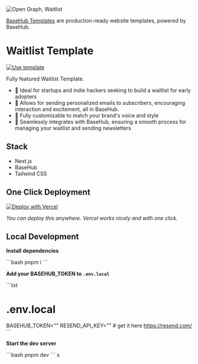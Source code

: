 ![Open Graph, Waitlist](https://github.com/basehub-ai/waitlist-template/blob/main/public/waitlist-template.png?raw=true)

[BaseHub Templates](https://basehub.com/templates) are production-ready website templates, powered by BaseHub.

# Waitlist Template

[![Use template](https://basehub.com/template-button.svg)](https://basehub.com/basehub/waitlist-template)

Fully featured Waitlist Template.

- 🔸 Ideal for startups and indie hackers seeking to build a waitlist for early adopters
- 🔸 Allows for sending personalized emails to subscribers, encouraging interaction and excitement, all in BaseHub.
- 🔸 Fully customizable to match your brand's voice and style
- 🔸 Seamlessly integrates with BaseHub, ensuring a smooth process for managing your waitlist and sending newsletters

## Stack

- Next.js
- BaseHub
- Tailwind CSS

## One Click Deployment

[![Deploy with Vercel](https://vercel.com/button)](https://vercel.com/new/clone?repository-url=https%3A%2F%2Fgithub.com%2Fbasehub-ai%2Fwaitlist-template&integration-ids=oac_xwgyJe0UwFLtsKIvIScYh0rY&project-name=waitlist-template&repository-name=waitlist-template&redirect-url=https%3A%2F%2Fbasehub.com%2Fapi%2Fvercel%2Fredirect-repo&env=RESEND_TOKEN&external-id=mly6i259eym3jkyvq6txyciu%3AQpFqhzC2n0yFl4DNHmCJL%3Aread%3A%3Cbasehub-null-value%3E%3A%3Cbasehub-null-value%3E%3A%3Cbasehub-null-value%3E&teamSlug=basehub&envDescription=Get%20your%20env%20token%20in%20https%3A%2F%2Fresend.com&envLink=https%3A%2F%2Fresend.com)

_You can deploy this anywhere. Vercel works nicely and with one click._

## Local Development

**Install dependencies**

\`\`\`bash
pnpm i
\`\`\`

**Add your BASEHUB_TOKEN to `.env.local`**

\`\`\`txt
# .env.local

BASEHUB_TOKEN="<get-it-from-your-basehub-repo>"
RESEND_API_KEY="" # get it here https://resend.com/
\`\`\`

**Start the dev server**

\`\`\`bash
pnpm dev
\`\`\`
s
